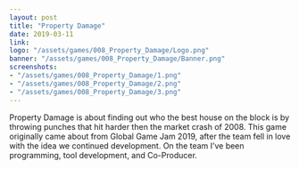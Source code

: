 ```yaml
---
layout: post
title: "Property Damage"
date: 2019-03-11
link: 
logo: "/assets/games/008_Property_Damage/Logo.png"
banner: "/assets/games/008_Property_Damage/Banner.png"
screenshots:
- "/assets/games/008_Property_Damage/1.png"
- "/assets/games/008_Property_Damage/2.png"
- "/assets/games/008_Property_Damage/3.png"
---
```


Property Damage is about finding out who the best house on the block is by throwing punches that hit harder then the market crash of 2008. This game originally came about from Global Game Jam 2019, after the team fell in love with the idea we continued development. 
On the team I’ve been programming, tool development, and Co-Producer. 
